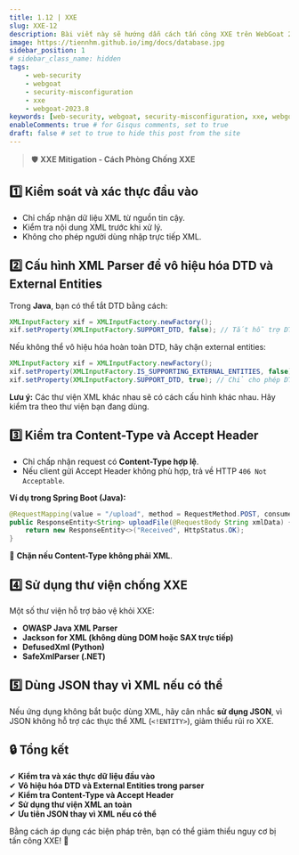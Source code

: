 ```yaml
---
title: 1.12 | XXE
slug: XXE-12
description: Bài viết này sẽ hướng dẫn cách tấn công XXE trên WebGoat 2023.8
image: https://tiennhm.github.io/img/docs/database.jpg
sidebar_position: 1
# sidebar_class_name: hidden
tags: 
    - web-security
    - webgoat
    - security-misconfiguration
    - xxe
    - webgoat-2023.8
keywords: [web-security, webgoat, security-misconfiguration, xxe, webgoat-2023.8]
enableComments: true # for Gisqus comments, set to true
draft: false # set to true to hide this post from the site
---
```


> 🛡 **XXE Mitigation - Cách Phòng Chống XXE**  

## **1️⃣ Kiểm soát và xác thực đầu vào**
- Chỉ chấp nhận dữ liệu XML từ nguồn tin cậy.
- Kiểm tra nội dung XML trước khi xử lý.
- Không cho phép người dùng nhập trực tiếp XML.


## **2️⃣ Cấu hình XML Parser để vô hiệu hóa DTD và External Entities**
Trong **Java**, bạn có thể tắt DTD bằng cách:

```java
XMLInputFactory xif = XMLInputFactory.newFactory();
xif.setProperty(XMLInputFactory.SUPPORT_DTD, false); // Tắt hỗ trợ DTD
```

Nếu không thể vô hiệu hóa hoàn toàn DTD, hãy chặn external entities:

```java
XMLInputFactory xif = XMLInputFactory.newFactory();
xif.setProperty(XMLInputFactory.IS_SUPPORTING_EXTERNAL_ENTITIES, false); // Chặn external entities
xif.setProperty(XMLInputFactory.SUPPORT_DTD, true); // Chỉ cho phép DTD nội bộ
```

**Lưu ý:** Các thư viện XML khác nhau sẽ có cách cấu hình khác nhau. Hãy kiểm tra theo thư viện bạn đang dùng.


## **3️⃣ Kiểm tra Content-Type và Accept Header**
- Chỉ chấp nhận request có **Content-Type hợp lệ**.
- Nếu client gửi Accept Header không phù hợp, trả về HTTP `406 Not Acceptable`.

**Ví dụ trong Spring Boot (Java):**
```java
@RequestMapping(value = "/upload", method = RequestMethod.POST, consumes = "application/xml")
public ResponseEntity<String> uploadFile(@RequestBody String xmlData) {
    return new ResponseEntity<>("Received", HttpStatus.OK);
}
```
🔹 **Chặn nếu Content-Type không phải XML**.


## **4️⃣ Sử dụng thư viện chống XXE**
Một số thư viện hỗ trợ bảo vệ khỏi XXE:
- **OWASP Java XML Parser**
- **Jackson for XML (không dùng DOM hoặc SAX trực tiếp)**
- **DefusedXml (Python)**
- **SafeXmlParser (.NET)**


## **5️⃣ Dùng JSON thay vì XML nếu có thể**
Nếu ứng dụng không bắt buộc dùng XML, hãy cân nhắc **sử dụng JSON**, vì JSON không hỗ trợ các thực thể XML (`<!ENTITY>`), giảm thiểu rủi ro XXE.


## **🔒 Tổng kết**
✔ **Kiểm tra và xác thực dữ liệu đầu vào**  
✔ **Vô hiệu hóa DTD và External Entities trong parser**  
✔ **Kiểm tra Content-Type và Accept Header**  
✔ **Sử dụng thư viện XML an toàn**  
✔ **Ưu tiên JSON thay vì XML nếu có thể**  

Bằng cách áp dụng các biện pháp trên, bạn có thể giảm thiểu nguy cơ bị tấn công XXE! 🚀